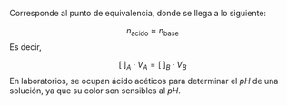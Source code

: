 
Corresponde al punto de equivalencia, donde se llega a lo siguiente: 

$$n_{\text{acido}}\approx n_{\text{base}}$$ 
Es decir, 

$$[\;]_A\cdot V_A = [\;]_B\cdot V_B$$ 
En laboratorios, se ocupan ácido acéticos para determinar el $pH$ de una solución, ya que su color son sensibles al $pH$. 